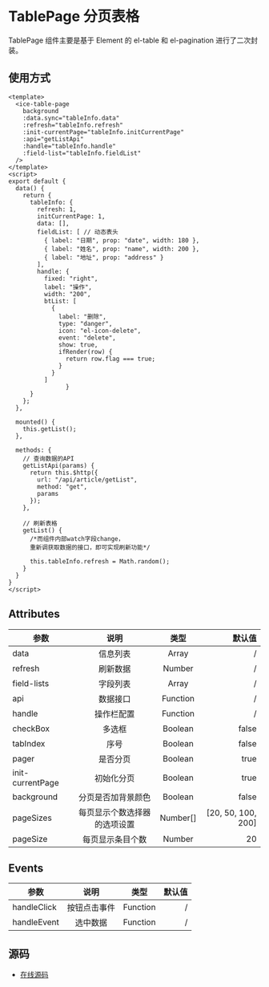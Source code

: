# TablePage 分页表格

TablePage 组件主要是基于 Element 的 el-table 和 el-pagination 进行了二次封装。

## 使用方式

```vue
<template>
  <ice-table-page
    background
    :data.sync="tableInfo.data"
    :refresh="tableInfo.refresh"
    :init-currentPage="tableInfo.initCurrentPage"
    :api="getListApi"
    :handle="tableInfo.handle"
    :field-list="tableInfo.fieldList"
  />
</template>
<script>
export default {
  data() {
    return {
      tableInfo: {
        refresh: 1,
        initCurrentPage: 1,
        data: [],
        fieldList: [ // 动态表头
          { label: "日期", prop: "date", width: 180 },
          { label: "姓名", prop: "name", width: 200 },
          { label: "地址", prop: "address" }
        ],
        handle: {
          fixed: "right",
          label: "操作",
          width: "200",
          btList: [
            {
              label: "删除",
              type: "danger",
              icon: "el-icon-delete",
              event: "delete",
              show: true,
              ifRender(row) {
                return row.flag === true;
              }
            }
          ]
                }
      }
    };
  },

  mounted() {
    this.getList();
  },

  methods: {
    // 查询数据的API
    getListApi(params) {
      return this.$http({
        url: "/api/article/getList",
        method: "get",
        params
      });
    },

    // 刷新表格
    getList() {
      /*而组件内部watch字段change，
      重新调获取数据的接口，即可实现刷新功能*/
      
      this.tableInfo.refresh = Math.random();
    }
  }
}
</script>
```

<test-abc/>

## Attributes
|    参数        |   说明         | 类型    |   默认值    |
| ------------- |:-------------:| :-----: |----------:|
|    data       |  信息列表       | Array   |   /        |
|    refresh       |  刷新数据       | Number   |   /        |
|   field-lists |  字段列表      |   Array |     /  |
|   api         |  数据接口    |    Function |   /    |
|   handle         |  操作栏配置    |    Function |   /    |
|   checkBox         |  多选框    |    Boolean |   false    |
|   tabIndex         |  序号    |    Boolean |   false    |
|   pager         |  是否分页   |    Boolean |   true    |
|   init-currentPage|  初始化分页   |    Boolean |   true    |
|   background|  分页是否加背景颜色   |    Boolean |   false    |
|   pageSizes|  每页显示个数选择器的选项设置   |   Number[] |   [20, 50, 100, 200]    |
|   pageSize|  每页显示条目个数   |   Number |   20    |

## Events

|    参数        |   说明         | 类型    |   默认值    |
| ------------- |:-------------:| :-----: |----------:|
|    handleClick       |  按钮点击事件       | Function   |   /        |
|    handleEvent       |  选中数据       | Function   |   /        |


## 源码
- [在线源码](https://github.com/utryfe/icefox/blob/master/lib/components/TablePage/TablePage.vue)
